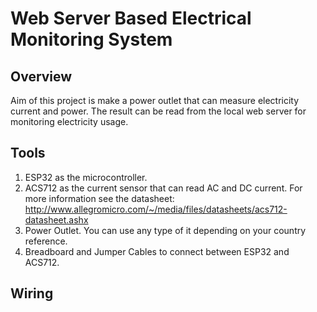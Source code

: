 # Web Server Based Electrical Monitoring System
## Overview
Aim of this project is make a power outlet that can measure electricity current and power. The result can be read from the local web server for monitoring electricity usage.
## Tools
1. ESP32 as the microcontroller.
2. ACS712 as the current sensor that can read AC and DC current. For more information see the datasheet: http://www.allegromicro.com/~/media/files/datasheets/acs712-datasheet.ashx
3. Power Outlet. You can use any type of it depending on your country reference.
4. Breadboard and Jumper Cables to connect between ESP32 and ACS712.
## Wiring
